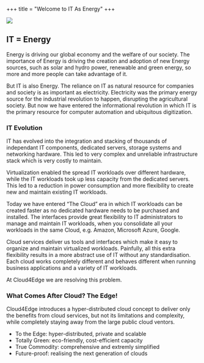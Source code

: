+++
title = "Welcome to IT As Energy"
+++

<img class="gener8Logo" src="https://1.bp.blogspot.com/-8QBQ6H7ysOo/Vsb0aVwvTRI/AAAAAAAAC2M/2Do4Pjx4pvs/s400/IT%2Bas%2Benergy.1.png">

## IT = Energy
Energy is driving our global economy and the welfare of our society. The importance of Energy is driving the creation and adoption of new Energy sources, such as solar and hydro power, renewable and green energy, so more and more people can take advantage of it.

But IT is also Energy. 
The reliance on IT as natural resource for companies and society is as important as electricity. Electricity was the primary energy source for the industrial revolution to happen, disrupting the agricultural society. But now we have entered the informational revolution in which IT is the primary resource for computer automation and ubiquitous digitization.

### IT Evolution
IT has evolved into the integration and stacking of thousands of independant IT components,  dedicated servers, storage systems and networking hardware. This led to very complex and unreliable infrastructure stack which is very costly to maintain.

Virtualization enabled the spread IT workloads over different hardware, while the IT workloads took up less capacity from the dedicated servers. This led to a reduction in power consumption and more flexibility to create new and maintain existing IT workloads.

Today we have entered “The Cloud” era in which IT workloads can be created faster as no dedicated hardware needs to be purchased and installed. The interfaces provide great flexibility to IT administrators to manage and maintain IT workloads, when you consolidate all your workloads in the same Cloud, e.g. Amazon, Microsoft Azure, Google.

Cloud services deliver us tools and interfaces which make it easy to organize and maintain virtualized workloads. Painfully, all this extra flexibility results in a more abstract use of IT without any standardisation. Each cloud works completely different and behaves different when running business applications and a variety of IT workloads.

At Cloud4Edge we are resolving this problem.

### What Comes After Cloud? The Edge!
Cloud4Edge introduces a hyper-distributed cloud concept to deliver only the benefits from cloud services, but not its limitations and complexity, while completely staying away from the large public cloud ventors.

* To the Edge: hyper-distributed, private and scalable  
* Totally Green: eco-friendly, cost-efficient capacity
* True Commodity: comprehensive and extremly simplified
* Future-proof: realising the next generation of clouds